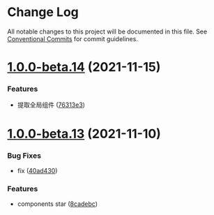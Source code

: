 # Change Log

All notable changes to this project will be documented in this file.
See [Conventional Commits](https://conventionalcommits.org) for commit guidelines.

# [1.0.0-beta.14](https://github.com/vuepress/vuepress-next/compare/v1.0.0-beta.13...v1.0.0-beta.14) (2021-11-15)


### Features

* 提取全局组件 ([76313e3](https://github.com/vuepress/vuepress-next/commit/76313e3d4e331cf41d944581bc9890a57062b2e4))





# [1.0.0-beta.13](https://github.com/vuepress/vuepress-next/compare/v1.0.0-beta.12...v1.0.0-beta.13) (2021-11-10)


### Bug Fixes

* fix ([40ad430](https://github.com/vuepress/vuepress-next/commit/40ad4302598edfb9d2373a82329b17a1bbe02b96))


### Features

* components star ([8cadebc](https://github.com/vuepress/vuepress-next/commit/8cadebc0bdb54be6cb14d9da91b097d3cebc2d6d))
